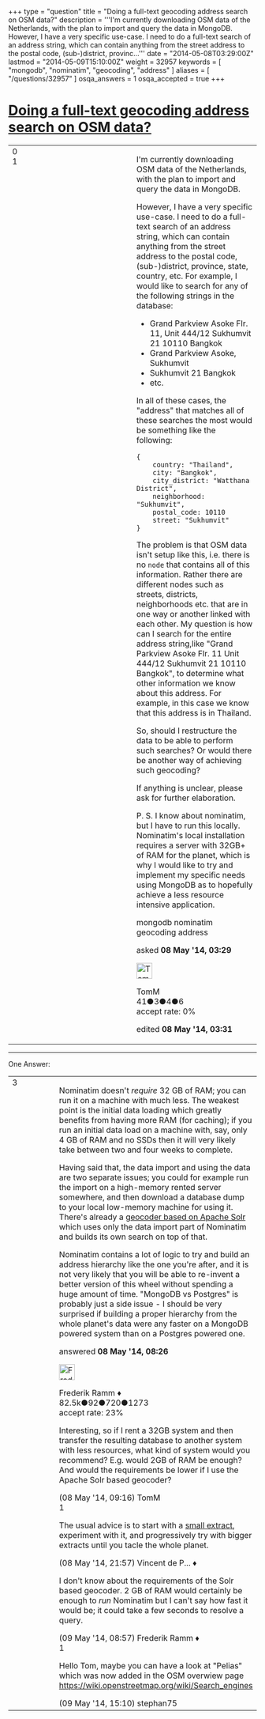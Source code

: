 +++
type = "question"
title = "Doing a full-text geocoding address search on OSM data?"
description = '''I&#x27;m currently downloading OSM data of the Netherlands, with the plan to import and query the data in MongoDB. However, I have a very specific use-case. I need to do a full-text search of an address string, which can contain anything from the street address to the postal code, (sub-)district, provinc...'''
date = "2014-05-08T03:29:00Z"
lastmod = "2014-05-09T15:10:00Z"
weight = 32957
keywords = [ "mongodb", "nominatim", "geocoding", "address" ]
aliases = [ "/questions/32957" ]
osqa_answers = 1
osqa_accepted = true
+++

<div class="headNormal">

# [Doing a full-text geocoding address search on OSM data?](/questions/32957/doing-a-full-text-geocoding-address-search-on-osm-data)

</div>

<div id="main-body">

<div id="askform">

<table id="question-table" style="width:100%;">
<colgroup>
<col style="width: 50%" />
<col style="width: 50%" />
</colgroup>
<tbody>
<tr>
<td style="width: 30px; vertical-align: top"><div class="vote-buttons">
<span id="post-32957-upvote" class="ajax-command post-vote up" rel="nofollow" title="I like this post (click again to cancel)"> </span>
<div id="post-32957-score" class="post-score" title="current number of votes">
0
</div>
<span id="post-32957-downvote" class="ajax-command post-vote down" rel="nofollow" title="I dont like this post (click again to cancel)"> </span> <span id="favorite-mark" class="ajax-command favorite-mark" rel="nofollow" title="mark/unmark this question as favorite (click again to cancel)"> </span>
<div id="favorite-count" class="favorite-count">
1
</div>
</div></td>
<td><div id="item-right">
<div class="question-body">
<p>I'm currently downloading OSM data of the Netherlands, with the plan to import and query the data in MongoDB.</p>
<p>However, I have a very specific use-case. I need to do a full-text search of an address string, which can contain anything from the street address to the postal code, (sub-)district, province, state, country, etc. For example, I would like to search for any of the following strings in the database:</p>
<ul>
<li>Grand Parkview Asoke Flr. 11, Unit 444/12 Sukhumvit 21 10110 Bangkok</li>
<li>Grand Parkview Asoke, Sukhumvit</li>
<li>Sukhumvit 21 Bangkok</li>
<li>etc.</li>
</ul>
<p>In all of these cases, the "address" that matches all of these searches the most would be something like the following:</p>
<pre><code>{
    country: &quot;Thailand&quot;,
    city: &quot;Bangkok&quot;,
    city_district: &quot;Watthana District&quot;,
    neighborhood: &quot;Sukhumvit&quot;,
    postal_code: 10110
    street: &quot;Sukhumvit&quot;
}</code></pre>
<p>The problem is that OSM data isn't setup like this, i.e. there is no <code>node</code> that contains all of this information. Rather there are different nodes such as streets, districts, neighborhoods etc. that are in one way or another linked with each other. My question is how can I search for the entire address string,like "Grand Parkview Asoke Flr. 11 Unit 444/12 Sukhumvit 21 10110 Bangkok", to determine what other information we know about this address. For example, in this case we know that this address is in Thailand.</p>
<p>So, should I restructure the data to be able to perform such searches? Or would there be another way of achieving such geocoding?</p>
<p>If anything is unclear, please ask for further elaboration.</p>
<p>P. S. I know about nominatim, but I have to run this locally. Nominatim's local installation requires a server with 32GB+ of RAM for the planet, which is why I would like to try and implement my specific needs using MongoDB as to hopefully achieve a less resource intensive application.</p>
</div>
<div id="question-tags" class="tags-container tags">
<span class="post-tag tag-link-mongodb" rel="tag" title="see questions tagged &#39;mongodb&#39;">mongodb</span> <span class="post-tag tag-link-nominatim" rel="tag" title="see questions tagged &#39;nominatim&#39;">nominatim</span> <span class="post-tag tag-link-geocoding" rel="tag" title="see questions tagged &#39;geocoding&#39;">geocoding</span> <span class="post-tag tag-link-address" rel="tag" title="see questions tagged &#39;address&#39;">address</span>
</div>
<div id="question-controls" class="post-controls">
&#10;</div>
<div class="post-update-info-container">
<div class="post-update-info post-update-info-user">
<p>asked <strong>08 May '14, 03:29</strong></p>
<img src="https://secure.gravatar.com/avatar/04361eba6e039eecdd3458e2545f03e6?s=32&amp;d=identicon&amp;r=g" class="gravatar" width="32" height="32" alt="TomM&#39;s gravatar image" />
<p><span>TomM</span><br />
<span class="score" title="41 reputation points">41</span><span title="3 badges"><span class="badge1">●</span><span class="badgecount">3</span></span><span title="4 badges"><span class="silver">●</span><span class="badgecount">4</span></span><span title="6 badges"><span class="bronze">●</span><span class="badgecount">6</span></span><br />
<span class="accept_rate" title="Rate of the user&#39;s accepted answers">accept rate:</span> <span title="TomM has no accepted answers">0%</span></p>
</div>
<div class="post-update-info post-update-info-edited">
<p><span> edited <strong>08 May '14, 03:31</strong> </span></p>
</div>
</div>
<div id="comments-container-32957" class="comments-container">
&#10;</div>
<div id="comment-tools-32957" class="comment-tools">
&#10;</div>
<div class="clear">
&#10;</div>
<div id="comment-32957-form-container" class="comment-form-container">
&#10;</div>
<div class="clear">
&#10;</div>
</div></td>
</tr>
</tbody>
</table>

------------------------------------------------------------------------

<div class="tabBar">

<span id="sort-top"></span>

<div class="headQuestions">

One Answer:

</div>

</div>

<span id="32960"></span>

<div id="answer-container-32960" class="answer accepted-answer">

<table style="width:100%;">
<colgroup>
<col style="width: 50%" />
<col style="width: 50%" />
</colgroup>
<tbody>
<tr>
<td style="width: 30px; vertical-align: top"><div class="vote-buttons">
<span id="post-32960-upvote" class="ajax-command post-vote up" rel="nofollow" title="I like this post (click again to cancel)"> </span>
<div id="post-32960-score" class="post-score" title="current number of votes">
3
</div>
<span id="post-32960-downvote" class="ajax-command post-vote down" rel="nofollow" title="I dont like this post (click again to cancel)"> </span> <span class="accept-answer on" rel="nofollow" title="TomM has selected this answer as the correct answer"> </span>
</div></td>
<td><div class="item-right">
<div class="answer-body">
<p>Nominatim doesn't <em>require</em> 32 GB of RAM; you can run it on a machine with much less. The weakest point is the initial data loading which greatly benefits from having more RAM (for caching); if you run an initial data load on a machine with, say, only 4 GB of RAM and no SSDs then it will very likely take between two and four weeks to complete.</p>
<p>Having said that, the data import and using the data are two separate issues; you could for example run the import on a high-memory rented server somewhere, and then download a database dump to your local low-memory machine for using it. There's already a <a href="https://github.com/komoot/photon">geocoder based on Apache Solr</a> which uses only the data import part of Nominatim and builds its own search on top of that.</p>
<p>Nominatim contains a lot of logic to try and build an address hierarchy like the one you're after, and it is not very likely that you will be able to re-invent a better version of this wheel without spending a huge amount of time. "MongoDB vs Postgres" is probably just a side issue - I should be very surprised if building a proper hierarchy from the whole planet's data were any faster on a MongoDB powered system than on a Postgres powered one.</p>
</div>
<div class="answer-controls post-controls">
&#10;</div>
<div class="post-update-info-container">
<div class="post-update-info post-update-info-user">
<p>answered <strong>08 May '14, 08:26</strong></p>
<img src="https://secure.gravatar.com/avatar/a2b38d937e70ab39d895d17da0dd1ba4?s=32&amp;d=identicon&amp;r=g" class="gravatar" width="32" height="32" alt="Frederik%20Ramm&#39;s gravatar image" />
<p><span>Frederik Ramm ♦</span><br />
<span class="score" title="82494 reputation points"><span>82.5k</span></span><span title="92 badges"><span class="badge1">●</span><span class="badgecount">92</span></span><span title="720 badges"><span class="silver">●</span><span class="badgecount">720</span></span><span title="1273 badges"><span class="bronze">●</span><span class="badgecount">1273</span></span><br />
<span class="accept_rate" title="Rate of the user&#39;s accepted answers">accept rate:</span> <span title="Frederik Ramm has 417 accepted answers">23%</span></p>
</div>
</div>
<div id="comments-container-32960" class="comments-container">
<span id="32961"></span>
<div id="comment-32961" class="comment">
<div id="post-32961-score" class="comment-score">
&#10;</div>
<div class="comment-text">
<p>Interesting, so if I rent a 32GB system and then transfer the resulting database to another system with less resources, what kind of system would you recommend? E.g. would 2GB of RAM be enough? And would the requirements be lower if I use the Apache Solr based geocoder?</p>
</div>
<div id="comment-32961-info" class="comment-info">
<span class="comment-age">(08 May '14, 09:16)</span> <span class="comment-user userinfo">TomM</span>
</div>
</div>
<span id="33009"></span>
<div id="comment-33009" class="comment">
<div id="post-33009-score" class="comment-score">
1
</div>
<div class="comment-text">
<p>The usual advice is to start with a <a href="http://download.geofabrik.de/">small extract</a>, experiment with it, and progressively try with bigger extracts until you tacle the whole planet.</p>
</div>
<div id="comment-33009-info" class="comment-info">
<span class="comment-age">(08 May '14, 21:57)</span> <span class="comment-user userinfo">Vincent de P... ♦</span>
</div>
</div>
<span id="33026"></span>
<div id="comment-33026" class="comment">
<div id="post-33026-score" class="comment-score">
&#10;</div>
<div class="comment-text">
<p>I don't know about the requirements of the Solr based geocoder. 2 GB of RAM would certainly be enough to <em>run</em> Nominatim but I can't say how fast it would be; it could take a few seconds to resolve a query.</p>
</div>
<div id="comment-33026-info" class="comment-info">
<span class="comment-age">(09 May '14, 08:57)</span> <span class="comment-user userinfo">Frederik Ramm ♦</span>
</div>
</div>
<span id="33048"></span>
<div id="comment-33048" class="comment">
<div id="post-33048-score" class="comment-score">
1
</div>
<div class="comment-text">
<p>Hello Tom, maybe you can have a look at "Pelias" which was now added in the OSM overwiew page <a href="https://wiki.openstreetmap.org/wiki/Search_engines">https://wiki.openstreetmap.org/wiki/Search_engines</a></p>
</div>
<div id="comment-33048-info" class="comment-info">
<span class="comment-age">(09 May '14, 15:10)</span> <span class="comment-user userinfo">stephan75</span>
</div>
</div>
</div>
<div id="comment-tools-32960" class="comment-tools">
&#10;</div>
<div class="clear">
&#10;</div>
<div id="comment-32960-form-container" class="comment-form-container">
&#10;</div>
<div class="clear">
&#10;</div>
</div></td>
</tr>
</tbody>
</table>

</div>

<div class="paginator-container-left">

</div>

</div>

</div>

